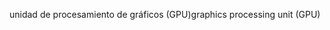 <span data-ttu-id="ddaab-101">unidad de procesamiento de gráficos (GPU)</span><span class="sxs-lookup"><span data-stu-id="ddaab-101">graphics processing unit (GPU)</span></span>